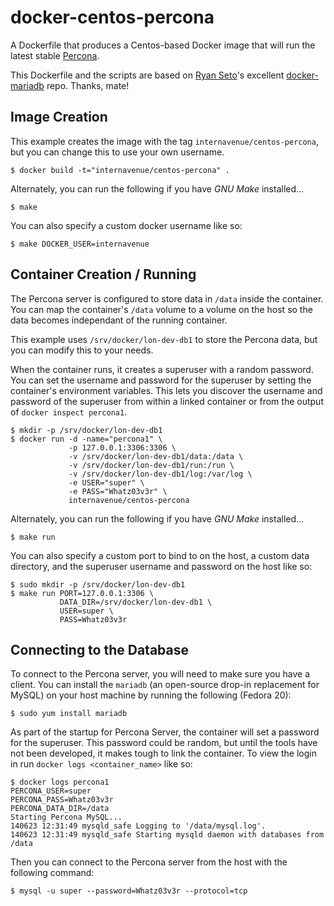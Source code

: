 # docker-centos-percona

A Dockerfile that produces a  Centos-based Docker image that will run the latest stable [Percona][percona].

This Dockerfile and the scripts are based on [Ryan Seto][paintedfox]'s excellent [docker-mariadb][docker-mariadb]
repo. Thanks, mate!

[percona]: http://www.percona.com/software/percona-server
[paintedfox]: https://github.com/Painted-Fox
[docker-mariadb]: https://github.com/Painted-Fox/docker-mariadb

## Image Creation

This example creates the image with the tag `internavenue/centos-percona`, but you can
change this to use your own username.


```
$ docker build -t="internavenue/centos-percona" .
```

Alternately, you can run the following if you have *GNU Make* installed...

```
$ make
```

You can also specify a custom docker username like so:

```
$ make DOCKER_USER=internavenue
```

## Container Creation / Running

The Percona server is configured to store data in `/data` inside the container.
You can map the container's `/data` volume to a volume on the host so the data
becomes independant of the running container.

This example uses `/srv/docker/lon-dev-db1` to store the Percona data, but you can modify
this to your needs.

When the container runs, it creates a superuser with a random password.  You
can set the username and password for the superuser by setting the container's
environment variables.  This lets you discover the username and password of the
superuser from within a linked container or from the output of `docker inspect
percona1`.

``` shell
$ mkdir -p /srv/docker/lon-dev-db1
$ docker run -d -name="percona1" \
             -p 127.0.0.1:3306:3306 \
             -v /srv/docker/lon-dev-db1/data:/data \
             -v /srv/docker/lon-dev-db1/run:/run \
             -v /srv/docker/lon-dev-db1/log:/var/log \
             -e USER="super" \
             -e PASS="Whatz03v3r" \
             internavenue/centos-percona
```

Alternately, you can run the following if you have *GNU Make* installed...

``` shell
$ make run
```

You can also specify a custom port to bind to on the host, a custom data
directory, and the superuser username and password on the host like so:

``` shell
$ sudo mkdir -p /srv/docker/lon-dev-db1
$ make run PORT=127.0.0.1:3306 \
           DATA_DIR=/srv/docker/lon-dev-db1 \
           USER=super \
           PASS=Whatz03v3r
```

## Connecting to the Database

To connect to the Percona server, you will need to make sure you have a client.
You can install the `mariadb` (an open-source drop-in replacement for MySQL) on your host machine by running the
following (Fedora 20):

``` shell
$ sudo yum install mariadb
```

As part of the startup for Percona Server, the container will set a password for the superuser. 
This password could be random, but until the tools have not been developed, it makes tough
to link the container. To view the login in run `docker logs
<container_name>` like so:

``` shell
$ docker logs percona1
PERCONA_USER=super
PERCONA_PASS=Whatz03v3r
PERCONA_DATA_DIR=/data
Starting Percona MySQL...
140623 12:31:49 mysqld_safe Logging to '/data/mysql.log'.
140623 12:31:49 mysqld_safe Starting mysqld daemon with databases from /data
```

Then you can connect to the Percona server from the host with the following
command:

``` shell
$ mysql -u super --password=Whatz03v3r --protocol=tcp
```
